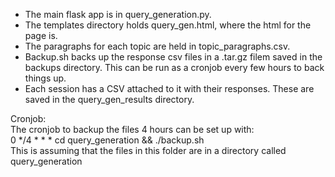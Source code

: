  - The main flask app is in query_generation.py.  
 - The templates directory holds query_gen.html, where the html for the page is. 
 - The paragraphs for each topic are held in topic_paragraphs.csv. 
 - Backup.sh backs up the response csv files in a .tar.gz filem saved in the backups directory. This can be run as a cronjob every few hours to back things up.
 - Each session has a CSV attached to it with their responses. These are saved in the query_gen_results directory.

Cronjob:\
The cronjob to backup the files 4 hours can be set up with:\
0 */4 * * * cd query_generation && ./backup.sh\
This is assuming that the files in this folder are in a directory called query_generation
